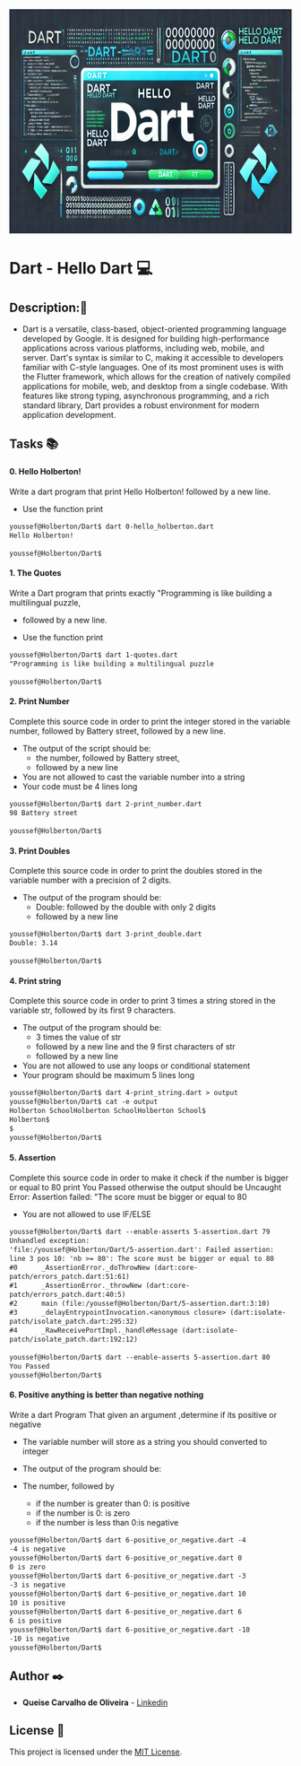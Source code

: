 <img src="https://github.com/Qcarvalhooliveira/holbertonschool-web_dart/blob/main/0x00-hello-dart/image/Dart-Hello.png" width="1000" height="400">

# **Dart - Hello Dart** :computer:

## **Description:**:speech_balloon:

* Dart is a versatile, class-based, object-oriented programming language developed by Google. It is designed for building high-performance applications across various platforms, including web, mobile, and server. Dart's syntax is similar to C, making it accessible to developers familiar with C-style languages. One of its most prominent uses is with the Flutter framework, which allows for the creation of natively compiled applications for mobile, web, and desktop from a single codebase. With features like strong typing, asynchronous programming, and a rich standard library, Dart provides a robust environment for modern application development.

## **Tasks** :books:

#### **0. Hello Holberton!**

Write a dart program that print Hello Holberton! followed by a new line.

* Use the function print

```
youssef@Holberton/Dart$ dart 0-hello_holberton.dart
Hello Holberton!

youssef@Holberton/Dart$
```

#### **1. The Quotes**

Write a Dart program that prints exactly "Programming is like building a multilingual puzzle,

* followed by a new line.

* Use the function print

```
youssef@Holberton/Dart$ dart 1-quotes.dart
"Programming is like building a multilingual puzzle

youssef@Holberton/Dart$
```

#### **2. Print Number**

Complete this source code in order to print the integer stored in the variable number, followed by Battery street, followed by a new line.

* The output of the script should be:
    * the number, followed by Battery street,
    * followed by a new line
* You are not allowed to cast the variable number into a string
* Your code must be 4 lines long

```
youssef@Holberton/Dart$ dart 2-print_number.dart
98 Battery street

youssef@Holberton/Dart$
```

#### **3. Print Doubles**

Complete this source code in order to print the doubles stored in the variable number with a precision of 2 digits.

* The output of the program should be:
    * Double: followed by the double with only 2 digits
    * followed by a new line

```
youssef@Holberton/Dart$ dart 3-print_double.dart
Double: 3.14

youssef@Holberton/Dart$
```

#### **4. Print string**

Complete this source code in order to print 3 times a string stored in the variable str, followed by its first 9 characters.

* The output of the program should be:
    * 3 times the value of str
    * followed by a new line and the 9 first characters of str
    * followed by a new line
* You are not allowed to use any loops or conditional statement
* Your program should be maximum 5 lines long

```
youssef@Holberton/Dart$ dart 4-print_string.dart > output 
youssef@Holberton/Dart$ cat -e output
Holberton SchoolHolberton SchoolHolberton School$
Holberton$
$
youssef@Holberton/Dart$
```

#### **5. Assertion**

Complete this source code in order to make it check if the number is bigger or equal to 80 print You Passed otherwise the output should be Uncaught Error: Assertion failed: "The score must be bigger or equal to 80

* You are not allowed to use IF/ELSE

```
youssef@Holberton/Dart$ dart --enable-asserts 5-assertion.dart 79
Unhandled exception:
'file:/youssef@Holberton/Dart/5-assertion.dart': Failed assertion: line 3 pos 10: 'nb >= 80': The score must be bigger or equal to 80
#0      _AssertionError._doThrowNew (dart:core-patch/errors_patch.dart:51:61)
#1      _AssertionError._throwNew (dart:core-patch/errors_patch.dart:40:5)
#2      main (file:/youssef@Holberton/Dart/5-assertion.dart:3:10)
#3      _delayEntrypointInvocation.<anonymous closure> (dart:isolate-patch/isolate_patch.dart:295:32)
#4      _RawReceivePortImpl._handleMessage (dart:isolate-patch/isolate_patch.dart:192:12)

youssef@Holberton/Dart$ dart --enable-asserts 5-assertion.dart 80
You Passed
youssef@Holberton/Dart$ 
```

#### **6. Positive anything is better than negative nothing**

Write a dart Program That given an argument ,determine if its positive or negative

* The variable number will store as a string you should converted to integer
* The output of the program should be:

* The number, followed by
    * if the number is greater than 0: is positive
    * if the number is 0: is zero
    * if the number is less than 0:is negative

```
youssef@Holberton/Dart$ dart 6-positive_or_negative.dart -4
-4 is negative
youssef@Holberton/Dart$ dart 6-positive_or_negative.dart 0
0 is zero
youssef@Holberton/Dart$ dart 6-positive_or_negative.dart -3
-3 is negative
youssef@Holberton/Dart$ dart 6-positive_or_negative.dart 10
10 is positive
youssef@Holberton/Dart$ dart 6-positive_or_negative.dart 6
6 is positive
youssef@Holberton/Dart$ dart 6-positive_or_negative.dart -10
-10 is negative
youssef@Holberton/Dart$
```

## **Author** :black_nib:

* **Queise Carvalho de Oliveira** - [Linkedin](https://www.linkedin.com/in/queise-carvalho-de-oliveira-50359749/)


## License :page_with_curl:
This project is licensed under the [MIT License](https://opensource.org/license/mit/).
